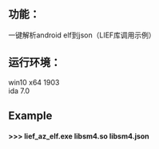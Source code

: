 ## 功能：
一键解析android elf到json（LIEF库调用示例）  

## 运行环境：
win10 x64 1903  
ida 7.0

## Example
#### >>>  lief_az_elf.exe libsm4.so libsm4.json  
